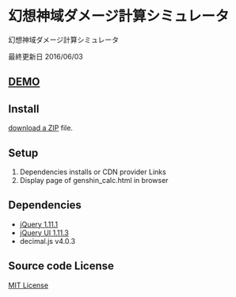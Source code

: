 # 幻想神域ダメージ計算シミュレータ
幻想神域ダメージ計算シミュレータ

最終更新日 2016/06/03

## [DEMO](https://umyuu.github.io/GenshinCalculator/genshin_calc.html)

## Install
[download a ZIP](archive/master.zip) file.

## Setup
1. Dependencies installs or CDN provider Links
2. Display page of genshin_calc.html in browser

## Dependencies
- [jQuery 1.11.1](https://ajax.googleapis.com/ajax/libs/jquery/1.11.1/jquery.min.js)
- [jQuery UI 1.11.3](https://ajax.googleapis.com/ajax/libs/jqueryui/1.11.3/jquery-ui.min.js)
- decimal.js v4.0.3

## Source code License
[MIT License](blob/master/LICENSE)